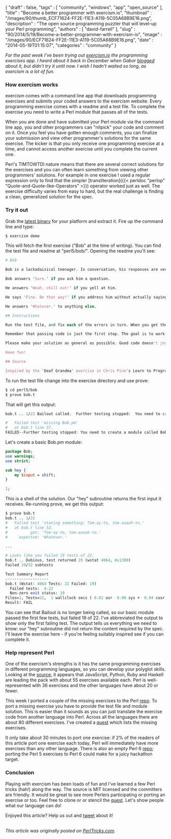 {
   "draft" : false,
   "tags" : [
      "community",
      "windows",
      "app",
      "open_source"
   ],
   "title" : "Become a better programmer with exercism.io",
   "thumbnail" : "/images/90/thumb_ECF71624-FF2E-11E3-A119-5C05A68B9E16.png",
   "description" : "The open source programming puzzler that will level-up your Perl programming",
   "authors" : [
      "david-farrell"
   ],
   "slug" : "90/2014/5/19/Become-a-better-programmer-with-exercism-io",
   "image" : "/images/90/ECF71624-FF2E-11E3-A119-5C05A68B9E16.png",
   "date" : "2014-05-19T01:15:07",
   "categories" : "community"
}


*For the past week I've been trying out [exercism.io](http://exercism.io/) the programming exercises app. I heard about it back in December when Gabor [blogged](http://blogs.perl.org/users/gabor_szabo/2013/12/perl-exercism.html) about it, but didn't try it until now. I wish I hadn't waited so long, as exercism is a lot of fun.*

### How exercism works

exercism comes with a command line app that downloads programming exercises and submits your coded answers to the exercism website. Every programming exercise comes with a readme and a test file. To complete the exercise you need to write a Perl module that passes all of the tests.

When you are done and have submitted your Perl module via the command line app, you and other programmers can "nitpick" your code and comment on it. Once you feel you have gotten enough comments, you can finalize your submission and view other programmer's solutions for the same exercise. The kicker is that you only receive one programming exercise at a time, and cannot access another exercise until you complete the current one.

Perl's TIMTOWTDI nature means that there are several correct solutions for the exercises and you can often learn something from viewing other programmers' solutions. For example in one exercise I used a regular expression only to find that the simpler [transliteration]({{< perldoc "perlop" "Quote-and-Quote-like-Operators" >}}) operator worked just as well. The exercise difficulty varies from easy to hard, but the real challenge is finding a clean, generalized solution for the spec.

### Try it out

Grab the [latest binary](https://github.com/exercism/cli/releases/latest) for your platform and extract it. Fire up the command line and type:

```perl
$ exercism demo
```

This will fetch the first exercise ("Bob" at the time of writing). You can find the test file and readme at "perl5/bob/". Opening the readme you'll see:

```perl
# Bob

Bob is a lackadaisical teenager. In conversation, his responses are very limited.

Bob answers 'Sure.' if you ask him a question.

He answers 'Woah, chill out!' if you yell at him.

He says 'Fine. Be that way!' if you address him without actually saying anything.

He answers 'Whatever.' to anything else.

## Instructions

Run the test file, and fix each of the errors in turn. When you get the first test to pass, go to the first pending or skipped test, and make that pass as well. When all of the tests are passing, feel free to submit. 

Remember that passing code is just the first step. The goal is to work towards a solution that is as readable and expressive as you can make it. 

Please make your solution as general as possible. Good code doesn't just pass the test suite, it works with any input that fits the specification.

Have fun!

## Source

Inspired by the 'Deaf Grandma' exercise in Chris Pine's Learn to Program tutorial. [view source](http://pine.fm/LearnToProgram/?Chapter=06)
```

To run the test file change into the exercise directory and use prove:

```perl
$ cd perl5/bob
$ prove bob.t
```

That will get this output:

```perl
bob.t .. 1/22 Bailout called.  Further testing stopped:  You need to create a module called Bob.pm with a function called hey() that gets one parameter: The text Bob hears.

#   Failed test 'missing Bob.pm'
#   at bob.t line 37.
FAILED--Further testing stopped: You need to create a module called Bob.pm with a function called hey() that gets one parameter: The text Bob hears.
```

Let's create a basic Bob.pm module:

```perl
package Bob;
use warnings;
use strict;

sub hey {
    my $input = shift;
}

1;
```

This is a shell of the solution. Our "hey" subroutine returns the first input it receives. Re-running prove, we get this output:

```perl
$ prove bob.t
bob.t .. 1/22 
#   Failed test 'stating something: Tom-ay-to, tom-aaaah-to.'
#   at bob.t line 52.
#          got: 'Tom-ay-to, tom-aaaah-to.'
#     expected: 'Whatever.'

...

# Looks like you failed 19 tests of 22.
bob.t .. Dubious, test returned 19 (wstat 4864, 0x1300)
Failed 19/22 subtests 

Test Summary Report
-------------------
bob.t (Wstat: 4864 Tests: 22 Failed: 19)
  Failed tests:  4-22
  Non-zero exit status: 19
Files=1, Tests=22,  1 wallclock secs ( 0.02 usr  0.00 sys +  0.04 cusr  0.00 csys =  0.06 CPU)
Result: FAIL
```

You can see that Bailout is no longer being called, so our basic module passed the first few tests, but failed 19 of 22. I've abbreviated the output to show only the first failing test. The output tells us everything we need to know: our "hey" subroutine did not return the content required by the spec. I'll leave the exercise here - if you're feeling suitably inspired see if you can complete it.

### Help represent Perl

One of the exercism's strengths is it has the same programming exercises in different programming languages, so you can develop your polyglot skills. Looking at the [source](https://github.com/exercism), it appears that JavaScript, Python, Ruby and Haskell are leading the pack with about 55 exercises available each. Perl is well-represented with 36 exercises and the other languages have about 20 or fewer.

This week I ported a couple of the missing exercises to the Perl [repo](https://github.com/exercism/xperl5). To port a missing exercise you have to provide the test file and module solution. This is easier than it sounds as you can just translate the exercise code from another language into Perl. Across all the languages there are about 80 different exercises. I've created a [quest](https://questhub.io/realm/perl/quest/53795a10bbd0be180400014f) which lists the missing exercises.

It only take about 30 minutes to port one exercise: if 2% of the readers of this article port one exercise each today, Perl will immediately have more exercises than any other language. There is also an empty Perl 6 [repo](https://github.com/exercism/xperl6); porting the Perl 5 exercises to Perl 6 could make for a juicy hackathon target.

### Conclusion

Playing with exercism has been loads of fun and I've learned a few Perl tricks (hah!) along the way. The source is MIT licensed and the committers are friendly. It would be great to see more Perlers participating or porting an exercise or too. Feel free to clone or or stencil the [quest](https://questhub.io/realm/perl/quest/53795a10bbd0be180400014f). Let's show people what our language can do!

Enjoyed this article? Help us out and [tweet](https://twitter.com/intent/tweet?original_referer=http%3A%2F%2Fperltricks.com%2Farticle%2F90%2F2014%2F5%2F18%2FBecome-a-better-programmer-with-exercism-io&text=Become+a+better+programmer+with+exercism.io&tw_p=tweetbutton&url=http%3A%2F%2Fperltricks.com%2Farticle%2F90%2F2014%2F5%2F18%2FBecome-a-better-programmer-with-exercism-io&via=perltricks) about it!

\
*This article was originally posted on [PerlTricks.com](http://perltricks.com).*
